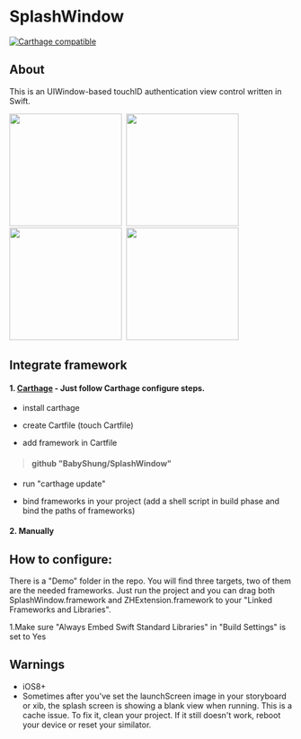 # SplashWindow
[![Carthage compatible](https://img.shields.io/badge/Carthage-compatible-4BC51D.svg?style=flat)](https://github.com/Carthage/Carthage)

## About
This is an UIWindow-based touchID authentication view control written in Swift.



<div>
<kbd>
<img src="https://cloud.githubusercontent.com/assets/4360870/25762430/a39135e2-31ac-11e7-968b-06d82280bee9.gif" width="200">
<img src="https://cloud.githubusercontent.com/assets/4360870/25762432/a393ee54-31ac-11e7-9222-f9dad7756f68.gif" width="200">
<img src="https://cloud.githubusercontent.com/assets/4360870/25762433/a3975d28-31ac-11e7-976c-c0e2492b7ba0.gif" width="200">
<img src="https://cloud.githubusercontent.com/assets/4360870/25762431/a393ceba-31ac-11e7-8106-ba553bdf302f.gif" width="200">
</kbd>
</div>

## Integrate framework

#### 1. **[Carthage](https://github.com/Carthage/Carthage)** - Just follow Carthage configure steps.
- install carthage 

- create Cartfile (touch Cartfile)

- add framework in Cartfile
> #### github "BabyShung/SplashWindow"

- run "carthage update"

- bind frameworks in your project (add a shell script in build phase and bind the paths of frameworks)

#### 2. Manually 

## How to configure:

There is a "Demo" folder in the repo. You will find three targets, two of them are the needed frameworks. Just run the project and you can drag both SplashWindow.framework and ZHExtension.framework to your "Linked Frameworks and Libraries".

1.Make sure "Always Embed Swift Standard Libraries" in "Build Settings" is set to Yes

## Warnings
- iOS8+
- Sometimes after you've set the launchScreen image in your storyboard or xib, the splash screen is showing a blank view when running. This is a cache issue. To fix it, clean your project. If it still doesn't work, reboot your device or reset your similator.
